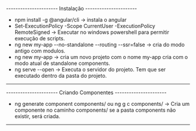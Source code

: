 ---------------------- Instalação ----------------------

- npm install -g @angular/cli -> instala o angular
- Set-ExecutionPolicy -Scope CurrentUser -ExecutionPolicy RemoteSigned -> Executar no windows powershell para permitir execução de scripts.
- ng new my-app --no-standalone --routing --ssr=false -> cria do modo antigo com modulos.
- ng new my-app -> cria um novo projeto com o nome my-app cria com o modo atual de standalone components.
- ng serve --open -> Executa o servidor do projeto. Tem que ser executado dentro da pasta do projeto.

--------------------------------------------------------

---------------------- Criando Componentes ----------------------

- ng generate component components/<component-name> ou ng g c components/<component-name> -> Cria um componente no caminho components/ se a pasta components não existir, será criada.

-----------------------------------------------------------------

